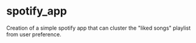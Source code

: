 # spotify_app
Creation of a simple spotify app that can cluster the "liked songs" playlist from user preference.

